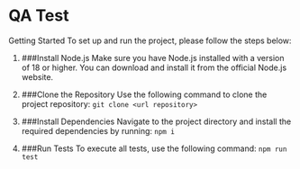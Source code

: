 # QA Test

Getting Started
To set up and run the project, please follow the steps below:

1. ###Install Node.js
   Make sure you have Node.js installed with a version of 18 or higher. You can download and install it from the official Node.js website.

2. ###Clone the Repository
   Use the following command to clone the project repository:
   `git clone <url repository>`

3. ###Install Dependencies
   Navigate to the project directory and install the required dependencies by running:
   `npm i`

4. ###Run Tests
   To execute all tests, use the following command:
   `npm run test`

